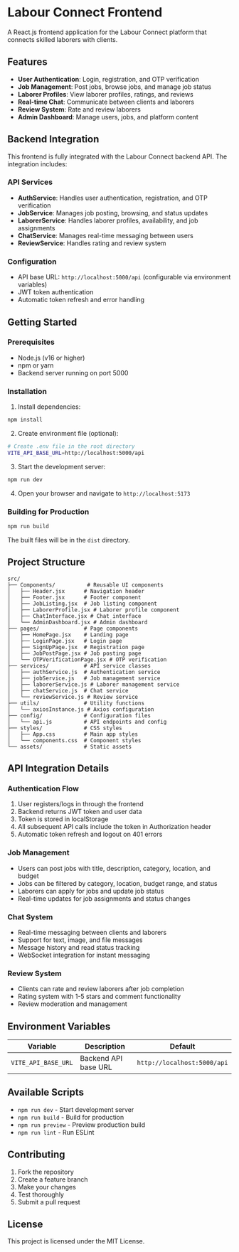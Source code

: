 # Labour Connect Frontend

A React.js frontend application for the Labour Connect platform that connects skilled laborers with clients.

## Features

- **User Authentication**: Login, registration, and OTP verification
- **Job Management**: Post jobs, browse jobs, and manage job status
- **Laborer Profiles**: View laborer profiles, ratings, and reviews
- **Real-time Chat**: Communicate between clients and laborers
- **Review System**: Rate and review laborers
- **Admin Dashboard**: Manage users, jobs, and platform content

## Backend Integration

This frontend is fully integrated with the Labour Connect backend API. The integration includes:

### API Services
- **AuthService**: Handles user authentication, registration, and OTP verification
- **JobService**: Manages job posting, browsing, and status updates
- **LaborerService**: Handles laborer profiles, availability, and job assignments
- **ChatService**: Manages real-time messaging between users
- **ReviewService**: Handles rating and review system

### Configuration
- API base URL: `http://localhost:5000/api` (configurable via environment variables)
- JWT token authentication
- Automatic token refresh and error handling

## Getting Started

### Prerequisites
- Node.js (v16 or higher)
- npm or yarn
- Backend server running on port 5000

### Installation

1. Install dependencies:
```bash
npm install
```

2. Create environment file (optional):
```bash
# Create .env file in the root directory
VITE_API_BASE_URL=http://localhost:5000/api
```

3. Start the development server:
```bash
npm run dev
```

4. Open your browser and navigate to `http://localhost:5173`

### Building for Production

```bash
npm run build
```

The built files will be in the `dist` directory.

## Project Structure

```
src/
├── Components/          # Reusable UI components
│   ├── Header.jsx      # Navigation header
│   ├── Footer.jsx      # Footer component
│   ├── JobListing.jsx  # Job listing component
│   ├── LaborerProfile.jsx # Laborer profile component
│   ├── ChatInterface.jsx # Chat interface
│   └── AdminDashboard.jsx # Admin dashboard
├── pages/              # Page components
│   ├── HomePage.jsx    # Landing page
│   ├── LoginPage.jsx   # Login page
│   ├── SignUpPage.jsx  # Registration page
│   ├── JobPostPage.jsx # Job posting page
│   └── OTPVerificationPage.jsx # OTP verification
├── services/           # API service classes
│   ├── authService.js  # Authentication service
│   ├── jobService.js   # Job management service
│   ├── laborerService.js # Laborer management service
│   ├── chatService.js  # Chat service
│   └── reviewService.js # Review service
├── utils/              # Utility functions
│   └── axiosInstance.js # Axios configuration
├── config/             # Configuration files
│   └── api.js          # API endpoints and config
├── styles/             # CSS styles
│   ├── App.css         # Main app styles
│   └── components.css  # Component styles
└── assets/             # Static assets
```

## API Integration Details

### Authentication Flow
1. User registers/logs in through the frontend
2. Backend returns JWT token and user data
3. Token is stored in localStorage
4. All subsequent API calls include the token in Authorization header
5. Automatic token refresh and logout on 401 errors

### Job Management
- Users can post jobs with title, description, category, location, and budget
- Jobs can be filtered by category, location, budget range, and status
- Laborers can apply for jobs and update job status
- Real-time updates for job assignments and status changes

### Chat System
- Real-time messaging between clients and laborers
- Support for text, image, and file messages
- Message history and read status tracking
- WebSocket integration for instant messaging

### Review System
- Clients can rate and review laborers after job completion
- Rating system with 1-5 stars and comment functionality
- Review moderation and management

## Environment Variables

| Variable | Description | Default |
|----------|-------------|---------|
| `VITE_API_BASE_URL` | Backend API base URL | `http://localhost:5000/api` |

## Available Scripts

- `npm run dev` - Start development server
- `npm run build` - Build for production
- `npm run preview` - Preview production build
- `npm run lint` - Run ESLint

## Contributing

1. Fork the repository
2. Create a feature branch
3. Make your changes
4. Test thoroughly
5. Submit a pull request

## License

This project is licensed under the MIT License.
